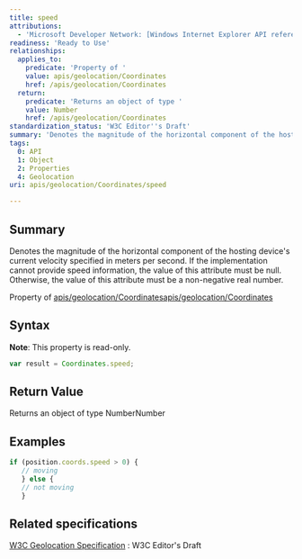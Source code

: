 ```yaml
---
title: speed
attributions:
  - 'Microsoft Developer Network: [Windows Internet Explorer API reference Article](http://msdn.microsoft.com/en-us/library/ie/hh828809%28v=vs.85%29.aspx)'
readiness: 'Ready to Use'
relationships:
  applies_to:
    predicate: 'Property of '
    value: apis/geolocation/Coordinates
    href: /apis/geolocation/Coordinates
  return:
    predicate: 'Returns an object of type '
    value: Number
    href: /apis/geolocation/Coordinates
standardization_status: 'W3C Editor''s Draft'
summary: 'Denotes the magnitude of the horizontal component of the hosting device''s current velocity specified in meters per second. If the implementation cannot provide speed information, the value of this attribute must be null. Otherwise, the value of this attribute must be a non-negative real number.'
tags:
  0: API
  1: Object
  2: Properties
  4: Geolocation
uri: apis/geolocation/Coordinates/speed

---
```

## <span>Summary</span>

Denotes the magnitude of the horizontal component of the hosting device's current velocity specified in meters per second. If the implementation cannot provide speed information, the value of this attribute must be null. Otherwise, the value of this attribute must be a non-negative real number.

Property of [apis/geolocation/Coordinates](/apis/geolocation/Coordinates)[apis/geolocation/Coordinates](/apis/geolocation/Coordinates)

## <span>Syntax</span>

**Note**: This property is read-only.

``` js
var result = Coordinates.speed;
```

## <span>Return Value</span>

Returns an object of type NumberNumber

## <span>Examples</span>

``` js
if (position.coords.speed > 0) {
   // moving
   } else {
   // not moving
   }
```

## <span>Related specifications</span>

[W3C Geolocation Specification](http://dev.w3.org/geo/api/spec-source.html)
:   W3C Editor's Draft
